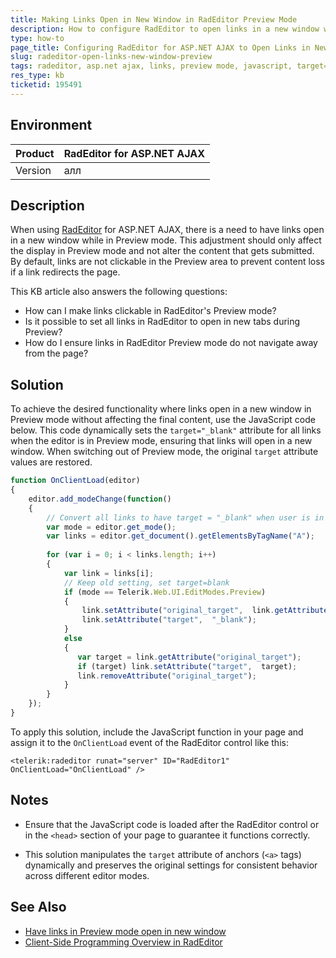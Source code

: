 ```yaml
---
title: Making Links Open in New Window in RadEditor Preview Mode
description: How to configure RadEditor to open links in a new window when in Preview mode without altering the submitted content.
type: how-to
page_title: Configuring RadEditor for ASP.NET AJAX to Open Links in New Window in Preview Mode
slug: radeditor-open-links-new-window-preview
tags: radeditor, asp.net ajax, links, preview mode, javascript, target=_blank
res_type: kb
ticketid: 195491
---
```


## Environment

| Product | RadEditor for ASP.NET AJAX |
| --- | --- |
| Version | алл |

## Description

When using [RadEditor](https://docs.telerik.com/devtools/aspnet-ajax/controls/editor/overview) for ASP.NET AJAX, there is a need to have links open in a new window while in Preview mode. This adjustment should only affect the display in Preview mode and not alter the content that gets submitted. By default, links are not clickable in the Preview area to prevent content loss if a link redirects the page.

This KB article also answers the following questions:
- How can I make links clickable in RadEditor's Preview mode?
- Is it possible to set all links in RadEditor to open in new tabs during Preview?
- How do I ensure links in RadEditor Preview mode do not navigate away from the page?

## Solution

To achieve the desired functionality where links open in a new window in Preview mode without affecting the final content, use the JavaScript code below. This code dynamically sets the `target="_blank"` attribute for all links when the editor is in Preview mode, ensuring that links will open in a new window. When switching out of Preview mode, the original `target` attribute values are restored.

```javascript
function OnClientLoad(editor)
{       
    editor.add_modeChange(function()
    {
        // Convert all links to have target = "_blank" when user is in preview mode. Restore original setting when switching back.
        var mode = editor.get_mode();
        var links = editor.get_document().getElementsByTagName("A");
        
        for (var i = 0; i < links.length; i++)
        {
            var link = links[i];
            // Keep old setting, set target=blank
            if (mode == Telerik.Web.UI.EditModes.Preview)
            {
                link.setAttribute("original_target",  link.getAttribute("target"));
                link.setAttribute("target",  "_blank");
            }
            else 
            {               
               var target = link.getAttribute("original_target");
               if (target) link.setAttribute("target",  target);
               link.removeAttribute("original_target");
            }
        }                
    });
}
```

To apply this solution, include the JavaScript function in your page and assign it to the `OnClientLoad` event of the RadEditor control like this:

```aspnet
<telerik:radeditor runat="server" ID="RadEditor1" OnClientLoad="OnClientLoad" />
```

## Notes

- Ensure that the JavaScript code is loaded after the RadEditor control or in the `<head>` section of your page to guarantee it functions correctly.

- This solution manipulates the `target` attribute of anchors (`<a>` tags) dynamically and preserves the original settings for consistent behavior across different editor modes.

## See Also

- [Have links in Preview mode open in new window 
](https://www.telerik.com/forums/have-links-in-preview-mode-open-in-new-window)
- [Client-Side Programming Overview in RadEditor](https://docs.telerik.com/devtools/aspnet-ajax/controls/editor/client-side-programming/overview)
